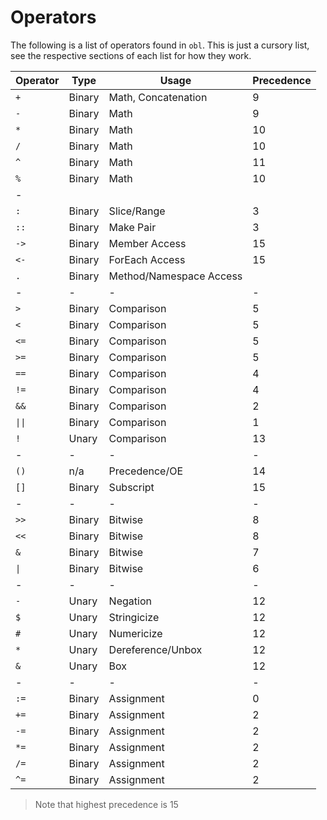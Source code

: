 # Operators
The following is a list of operators found in `obl`. This is just a cursory list, see the
respective sections of each list for how they work.

|Operator | Type | Usage | Precedence|
|-|-|-|-|
|`+` | Binary | Math, Concatenation | 9|
|`-` | Binary | Math | 9|
|`*` | Binary | Math | 10|
|`/` | Binary | Math | 10|
|`^` | Binary | Math | 11|
|`%` | Binary | Math | 10|
|-|
|`:` | Binary | Slice/Range | 3|
|`::` | Binary | Make Pair | 3|
|`->` | Binary | Member Access | 15|
|`<-` | Binary | ForEach Access | 15|
|`.` | Binary | Method/Namespace Access|
|-|-|-|-|
|`>` | Binary | Comparison | 5|
|`<` | Binary | Comparison | 5|
|`<=` | Binary | Comparison | 5|
|`>=` | Binary | Comparison | 5|
|`==` | Binary | Comparison | 4|
|`!=` | Binary | Comparison | 4|
|`&&` | Binary | Comparison | 2|
|`\|\|` | Binary | Comparison | 1|
|`!` | Unary | Comparison | 13|
|-|-|-|-|
|`()` | n/a | Precedence/OE | 14|
|`[]` | Binary | Subscript | 15|
|-|-|-|-|
|`>>` | Binary | Bitwise | 8|
|`<<` | Binary | Bitwise | 8|
|`&` | Binary | Bitwise | 7|
|`\|` | Binary | Bitwise | 6|
|-|-|-|-|
|`-` | Unary | Negation | 12|
|`$` | Unary | Stringicize | 12|
|`#` | Unary | Numericize | 12|
|`*` | Unary | Dereference/Unbox | 12|
|`&` | Unary | Box | 12|
|-|-|-|-|
|`:=` | Binary | Assignment | 0|
|`+=` | Binary | Assignment | 2|
|`-=` | Binary | Assignment | 2|
|`*=` | Binary | Assignment | 2|
|`/=` | Binary | Assignment | 2|
|`^=` | Binary | Assignment | 2|

> Note that highest precedence is 15

